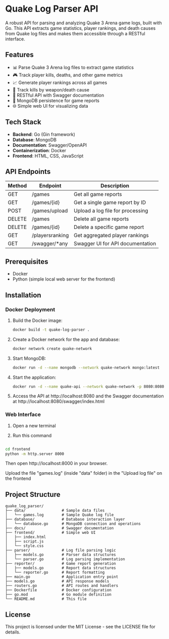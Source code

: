 # Quake Log Parser API

A robust API for parsing and analyzing Quake 3 Arena game logs, built with Go. This API extracts game statistics, player rankings, and death causes from Quake log files and makes them accessible through a RESTful interface.

## Features

- 📊 Parse Quake 3 Arena log files to extract game statistics
- 🎮 Track player kills, deaths, and other game metrics
- 📈 Generate player rankings across all games
- 🔫 Track kills by weapon/death cause
- 🚀 RESTful API with Swagger documentation
- 💾 MongoDB persistence for game reports
- 🌐 Simple web UI for visualizing data

## Tech Stack

- **Backend**: Go (Gin framework)
- **Database**: MongoDB
- **Documentation**: Swagger/OpenAPI
- **Containerization**: Docker
- **Frontend**: HTML, CSS, JavaScript

## API Endpoints

| Method | Endpoint          | Description                                       |
|--------|-------------------|---------------------------------------------------|
| GET    | /games            | Get all game reports                              |
| GET    | /games/{id}       | Get a single game report by ID                    |
| POST   | /games/upload     | Upload a log file for processing                  |
| DELETE | /games            | Delete all game reports                           |
| DELETE | /games/{id}       | Delete a specific game report                     |
| GET    | /playersranking   | Get aggregated player rankings                    |
| GET    | /swagger/*any     | Swagger UI for API documentation                  |

## Prerequisites

- Docker 
- Python (simple local web server for the frontend)

## Installation

### Docker Deployment

1. Build the Docker image:
   ```bash
   docker build -t quake-log-parser .
   ```

2. Create a Docker network for the app and database:
   ```bash
   docker network create quake-network
   ```

3. Start MongoDB:
   ```bash
   docker run -d --name mongodb --network quake-network mongo:latest
   ```

4. Start the application:
   ```bash
   docker run -d --name quake-api --network quake-network -p 8080:8080 -e MONGO_URI='mongodb://mongodb:27017' quake-log-parser
   ```

5. Access the API at http://localhost:8080 and the Swagger documentation at http://localhost:8080/swagger/index.html

### Web Interface

1. Open a new terminal

2. Run this command 
```bash

cd frontend
python -m http.server 8000
```
Then open http://localhost:8000 in your browser.

Upload the file "games.log" (inside "data" folder) in the "Upload log file" on the frontend


## Project Structure

```
quake_log_parser/
├── data/                # Sample data files
│   └── games.log        # Sample Quake log file
├── database/            # Database interaction layer
│   └── database.go      # MongoDB connection and operations
├── docs/                # Swagger documentation
├── frontend/            # Simple web UI
│   ├── index.html
│   ├── script.js
│   └── style.css
├── parser/              # Log file parsing logic
│   ├── models.go        # Parser data structures
│   └── parser.go        # Log parsing implementation
├── reporter/            # Game report generation
│   ├── models.go        # Report data structures
│   └── reporter.go      # Report formatting
├── main.go              # Application entry point
├── models.go            # API response models
├── routers.go           # API routes and handlers
├── Dockerfile           # Docker configuration
├── go.mod               # Go module definition
└── README.md            # This file
```

## License

This project is licensed under the MIT License - see the LICENSE file for details.
